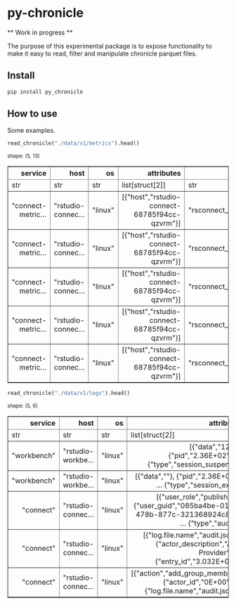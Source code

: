 py-chronicle
================

<!-- WARNING: THIS FILE WAS AUTOGENERATED! DO NOT EDIT! -->

\*\* Work in progress \*\*

The purpose of this experimental package is to expose functionality to
make it easy to read, filter and manipulate chronicle parquet files.

## Install

``` sh
pip install py_chronicle
```

## How to use

Some examples.

``` python
read_chronicle("./data/v1/metrics").head()
```

<div><style>
.dataframe > thead > tr > th,
.dataframe > tbody > tr > td {
  text-align: right;
}
</style>
<small>shape: (5, 13)</small><table border="1" class="dataframe"><thead><tr><th>service</th><th>host</th><th>os</th><th>attributes</th><th>name</th><th>description</th><th>unit</th><th>type</th><th>timestamp</th><th>value_float</th><th>value_int</th><th>value_uint</th><th>value_column</th></tr><tr><td>str</td><td>str</td><td>str</td><td>list[struct[2]]</td><td>str</td><td>str</td><td>str</td><td>str</td><td>datetime[ms]</td><td>f64</td><td>i64</td><td>u64</td><td>str</td></tr></thead><tbody><tr><td>&quot;connect-metric…</td><td>&quot;rstudio-connec…</td><td>&quot;linux&quot;</td><td>[{&quot;host&quot;,&quot;rstudio-connect-68785f94cc-qzvrm&quot;}]</td><td>&quot;rsconnect_syst…</td><td>&quot;Graphite metri…</td><td>&quot;&quot;</td><td>&quot;gauge&quot;</td><td>2023-04-03 16:24:29.980</td><td>15823.0</td><td>0</td><td>0</td><td>&quot;value_float&quot;</td></tr><tr><td>&quot;connect-metric…</td><td>&quot;rstudio-connec…</td><td>&quot;linux&quot;</td><td>[{&quot;host&quot;,&quot;rstudio-connect-68785f94cc-qzvrm&quot;}]</td><td>&quot;rsconnect_syst…</td><td>&quot;Graphite metri…</td><td>&quot;&quot;</td><td>&quot;gauge&quot;</td><td>2023-04-03 16:43:29.980</td><td>15823.0</td><td>0</td><td>0</td><td>&quot;value_float&quot;</td></tr><tr><td>&quot;connect-metric…</td><td>&quot;rstudio-connec…</td><td>&quot;linux&quot;</td><td>[{&quot;host&quot;,&quot;rstudio-connect-68785f94cc-qzvrm&quot;}]</td><td>&quot;rsconnect_syst…</td><td>&quot;Graphite metri…</td><td>&quot;&quot;</td><td>&quot;gauge&quot;</td><td>2023-04-03 16:46:29.980</td><td>15823.0</td><td>0</td><td>0</td><td>&quot;value_float&quot;</td></tr><tr><td>&quot;connect-metric…</td><td>&quot;rstudio-connec…</td><td>&quot;linux&quot;</td><td>[{&quot;host&quot;,&quot;rstudio-connect-68785f94cc-qzvrm&quot;}]</td><td>&quot;rsconnect_syst…</td><td>&quot;Graphite metri…</td><td>&quot;&quot;</td><td>&quot;gauge&quot;</td><td>2023-04-03 16:11:29.980</td><td>15823.0</td><td>0</td><td>0</td><td>&quot;value_float&quot;</td></tr><tr><td>&quot;connect-metric…</td><td>&quot;rstudio-connec…</td><td>&quot;linux&quot;</td><td>[{&quot;host&quot;,&quot;rstudio-connect-68785f94cc-qzvrm&quot;}]</td><td>&quot;rsconnect_syst…</td><td>&quot;Graphite metri…</td><td>&quot;&quot;</td><td>&quot;gauge&quot;</td><td>2023-04-03 16:29:29.980</td><td>15823.0</td><td>0</td><td>0</td><td>&quot;value_float&quot;</td></tr></tbody></table></div>

``` python
read_chronicle("./data/v1/logs").head()
```

<div><style>
.dataframe > thead > tr > th,
.dataframe > tbody > tr > td {
  text-align: right;
}
</style>
<small>shape: (5, 6)</small><table border="1" class="dataframe"><thead><tr><th>service</th><th>host</th><th>os</th><th>attributes</th><th>body</th><th>timestamp</th></tr><tr><td>str</td><td>str</td><td>str</td><td>list[struct[2]]</td><td>str</td><td>datetime[ms]</td></tr></thead><tbody><tr><td>&quot;workbench&quot;</td><td>&quot;rstudio-workbe…</td><td>&quot;linux&quot;</td><td>[{&quot;data&quot;,&quot;120&quot;}, {&quot;pid&quot;,&quot;2.36E+02&quot;}, … {&quot;type&quot;,&quot;session_suspend&quot;}]</td><td>&quot;{&quot;pid&quot;:236,&quot;us…</td><td>2023-04-03 18:01:26.665</td></tr><tr><td>&quot;workbench&quot;</td><td>&quot;rstudio-workbe…</td><td>&quot;linux&quot;</td><td>[{&quot;data&quot;,&quot;&quot;}, {&quot;pid&quot;,&quot;2.36E+02&quot;}, … {&quot;type&quot;,&quot;session_exit&quot;}]</td><td>&quot;{&quot;pid&quot;:236,&quot;us…</td><td>2023-04-03 18:01:26.761</td></tr><tr><td>&quot;connect&quot;</td><td>&quot;rstudio-connec…</td><td>&quot;linux&quot;</td><td>[{&quot;user_role&quot;,&quot;publisher&quot;}, {&quot;user_guid&quot;,&quot;085ba4be-01b5-478b-877c-321368924c89&quot;}, … {&quot;type&quot;,&quot;audit&quot;}]</td><td>&quot;{&quot;action&quot;:&quot;add…</td><td>2023-04-03 19:30:35.698</td></tr><tr><td>&quot;connect&quot;</td><td>&quot;rstudio-connec…</td><td>&quot;linux&quot;</td><td>[{&quot;log.file.name&quot;,&quot;audit.json&quot;}, {&quot;actor_description&quot;,&quot;Auth Provider&quot;}, … {&quot;entry_id&quot;,&quot;3.032E+03&quot;}]</td><td>&quot;{&quot;action&quot;:&quot;add…</td><td>2023-04-03 19:30:35.698</td></tr><tr><td>&quot;connect&quot;</td><td>&quot;rstudio-connec…</td><td>&quot;linux&quot;</td><td>[{&quot;action&quot;,&quot;add_group_member&quot;}, {&quot;actor_id&quot;,&quot;0E+00&quot;}, … {&quot;log.file.name&quot;,&quot;audit.json&quot;}]</td><td>&quot;{&quot;action&quot;:&quot;add…</td><td>2023-04-03 19:30:35.698</td></tr></tbody></table></div>
